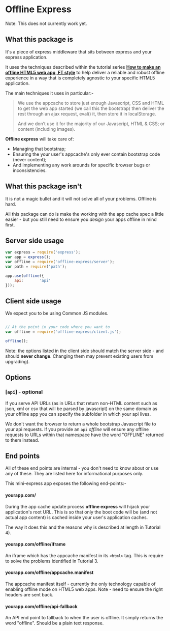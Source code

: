 # Offline Express

Note: This does not currently work yet.

## What this package is

It's a piece of express middleware that sits between express and your express application.

It uses the techniques described within the tutorial series **[How to make an offline HTML5 web app, FT style](http://labs.ft.com/2012/08/basic-offline-html5-web-app/)** to help deliver a reliable and robust offline experience in a way that is completely agnostic to your specific HTML5 application.

The main techniques it uses in particular:-

> We use the appcache to store just enough Javascript, CSS and HTML to get the web app started (we call this the bootstrap) then deliver the rest through an ajax request, eval() it, then store it in localStorage.
>
> And we don’t use it for the majority of our Javascript, HTML & CSS; or content (including images).

**Offline express** will take care of:

- Managing that bootstrap;
- Ensuring the your user's appcache's only ever contain bootstrap code (never content);
- And implementing any work arounds for specific browser bugs or inconsistencies.

## What this package isn't

It is not a magic bullet and it will not solve all of your problems. Offline is hard.

All this package can do is make the working with the app cache spec a little easier - but you still need to ensure you *design* your apps offline in mind first.

## Server side usage

```javascript
var express = require('express');
var app = express();
var offline = require('offline-express/server');
var path = require('path');

app.use(offline({
	api:       'api'
}));
```

## Client side usage

We expect you to be using Common JS modules.

```javascript

// At the point in your code where you want to
var offline = require('offline-express/client.js');

offline();
```

Note: the options listed in the client side should match the
server side - and should **never change**. Changing them may prevent existing users from upgrading).

## Options

### [`api`] - optional

If you serve API URLs (as in URLs that return non-HTML content such as json, xml or csv that will be parsed by javascript) on the same domain as your offline app you can specify the subfolder in which your api lives.

We don't want the browser to return a whole bootstrap Javascript file to your api requests. If you provide an `api` *offline* will ensure any offline requests to URLs within that namespace have the word "OFFLINE" returned to them instead.

## End points

All of these end points are internal - you don't need to know about or use any of these. They are listed here for informational purposes only.

This mini-express app exposes the following end-points:-

#### yourapp.com/

During the app cache update process **offline express** will hijack your application's root URL. This is so that only the boot code will be (and not actual app content) is cached inside your user's application caches.

The way it does this and the reasons why is described at length in Tutorial 4).
#### yourapp.com/offline/iframe

An iframe which has the appcache manifest in its `<html>` tag. This is require to solve the problems identified in Tutorial 3.

#### yourapp.com/offline/appcache.manifest

The appcache manifest itself - currently the only technology capable of enabling offline mode on HTML5 web apps. Note - need to ensure the right headers are sent back.

#### yourapp.com/offline/api-fallback

An API end point to fallback to when the user is offline. It simply returns the word "offline". Should be a plain text response.
